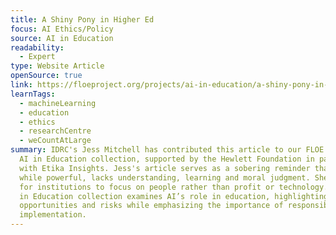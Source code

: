 ```yaml
---
title: A Shiny Pony in Higher Ed
focus: AI Ethics/Policy
source: AI in Education
readability:
  - Expert
type: Website Article
openSource: true
link: https://floeproject.org/projects/ai-in-education/a-shiny-pony-in-higher-ed/
learnTags:
  - machineLearning
  - education
  - ethics
  - researchCentre
  - weCountAtLarge
summary: IDRC's Jess Mitchell has contributed this article to our FLOE project's
  AI in Education collection, supported by the Hewlett Foundation in partnership
  with Etika Insights. Jess's article serves as a sobering reminder that AI,
  while powerful, lacks understanding, learning and moral judgment. She calls
  for institutions to focus on people rather than profit or technology. The AI
  in Education collection examines AI’s role in education, highlighting both
  opportunities and risks while emphasizing the importance of responsible
  implementation.
---
```

